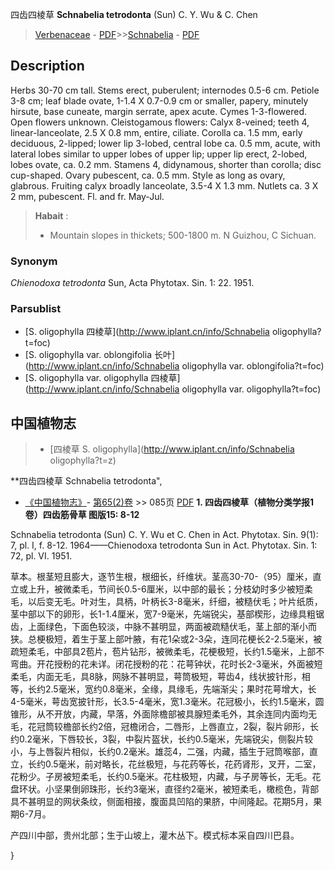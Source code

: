 四齿四棱草 **Schnabelia tetrodonta** (Sun) C. Y. Wu & C. Chen

> [Verbenaceae](http://www.iplant.cn/info/Verbenaceae?t=foc) - [PDF](http://www.iplant.cn/foc/pdf/Verbenaceae.pdf)>>[Schnabelia](http://www.iplant.cn/info/Schnabelia?t=foc) - [PDF](http://www.iplant.cn/foc/pdf/Schnabelia.pdf)

## Description

Herbs 30-70 cm tall.  Stems erect, puberulent;  internodes 0.5-6 cm. Petiole 3-8 cm; leaf blade ovate, 1-1.4 X   0.7-0.9 cm or smaller, papery, minutely hirsute, base cuneate, margin serrate, apex acute. Cymes 1-3-flowered. Open flowers unknown. Cleistogamous flowers: Calyx 8-veined; teeth 4, linear-lanceolate, 2.5 X   0.8 mm, entire, ciliate. Corolla ca. 1.5 mm, early deciduous, 2-lipped; lower lip 3-lobed, central lobe ca. 0.5 mm, acute, with lateral lobes similar to upper lobes of upper lip; upper lip erect, 2-lobed, lobes ovate, ca. 0.2 mm. Stamens 4, didynamous, shorter than corolla; disc cup-shaped. Ovary pubescent, ca. 0.5 mm. Style as long as ovary, glabrous. Fruiting calyx broadly lanceolate, 3.5-4 X   1.3 mm. Nutlets ca. 3 X   2 mm, pubescent. Fl. and fr. May-Jul.


> **Habait** : 
>* Mountain slopes in thickets; 500-1800 m. N Guizhou, C   Sichuan.<BR>

### Synonym
*Chienodoxa tetrodonta* Sun, Acta Phytotax. Sin. 1: 22. 1951.

### Parsublist

* [S.  oligophylla  四棱草](http://www.iplant.cn/info/Schnabelia oligophylla?t=foc)
* [S.  oligophylla var. oblongifolia  长叶](http://www.iplant.cn/info/Schnabelia oligophylla var. oblongifolia?t=foc)
* [S.  oligophylla var. oligophylla  四棱草](http://www.iplant.cn/info/Schnabelia oligophylla var. oligophylla?t=foc)

## 中国植物志

> * [四棱草  S.  oligophylla](http://www.iplant.cn/info/Schnabelia oligophylla?t=z)


**四齿四棱草 Schnabelia tetrodonta",


* [《中国植物志》](http://www.iplant.cn/frps)- [第65(2)卷](http://www.iplant.cn/frps/vol/65(2)) >> 085页 [PDF](http://www.iplant.cn/frps/pdf/65(2)/085.PDF)
**1. 四齿四棱草（植物分类学报1卷）四齿筋骨草 图版15: 8-12**

Schnabelia tetrodonta (Sun) C. Y. Wu et C. Chen in Act. Phytotax. Sin. 9(1): 7, pl. I, f. 8-12. 1964——Chienodoxa tetrodonta Sun in Act. Phytotax. Sin. 1: 72, pl. VI. 1951.

草本。根茎短且膨大，逐节生根，根细长，纤维状。茎高30-70-（95）厘米，直立或上升，被微柔毛，节间长0.5-6厘米，以中部的最长；分枝幼时多少被短柔毛，以后变无毛。叶对生，具柄，叶柄长3-8毫米，纤细，被糙伏毛；叶片纸质，茎中部以下的卵形，长1-1.4厘米，宽7-9毫米，先端锐尖，基部楔形，边缘具粗锯齿，上面绿色，下面色较淡，中脉不甚明显，两面被疏糙伏毛，茎上部的渐小而狭。总梗极短，着生于茎上部叶腋，有花1朵或2-3朵，连同花梗长2-2.5毫米，被疏短柔毛，中部具2苞片，苞片钻形，被微柔毛，花梗极短，长约1.5毫米，上部不弯曲。开花授粉的花未详。闭花授粉的花：花萼钟状，花时长2-3毫米，外面被短柔毛，内面无毛，具8脉，网脉不甚明显，萼筒极短，萼齿4，线状披针形，相等，长约2.5毫米，宽约0.8毫米，全缘，具缘毛，先端渐尖；果时花萼增大，长4-5毫米，萼齿宽披针形，长3.5-4毫米，宽1.3毫米。花冠极小，长约1.5毫米，圆锥形，从不开放，内藏，早落，外面除檐部被具腺短柔毛外，其余连同内面均无毛，花冠筒较檐部长约2倍，冠檐闭合，二唇形，上唇直立，2裂，裂片卵形，长约0.2毫米，下唇较长，3裂，中裂片盔状，长约0.5毫米，先端锐尖，侧裂片较小，与上唇裂片相似，长约0.2毫米。雄蕊4，二强，内藏，插生于冠筒喉部，直立，长约0.5毫米，前对略长，花丝极短，与花药等长，花药肾形，叉开，二室，花粉少。子房被短柔毛，长约0.5毫米。花柱极短，内藏，与子房等长，无毛。花盘环状。小坚果倒卵珠形，长约3毫米，直径约2毫米，被短柔毛，橄榄色，背部具不甚明显的网状条纹，侧面相接，腹面具凹陷的果脐，中间隆起。花期5月，果期6-7月。

产四川中部，贵州北部；生于山坡上，灌木丛下。模式标本采自四川巴县。

}